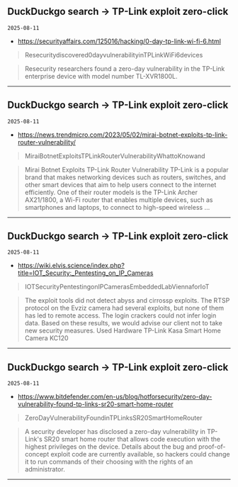 ## DuckDuckgo search -> TP-Link exploit zero-click
`2025-08-11`

* https://securityaffairs.com/125016/hacking/0-day-tp-link-wi-fi-6.html

<blockquote>
 Resecuritydiscovered0dayvulnerabilityinTPLinkWiFi6devices
</blockquote>
<blockquote>
Resecurity researchers found a zero-day vulnerability in the TP-Link enterprise device with model number TL-XVR1800L.
</blockquote>

---

## DuckDuckgo search -> TP-Link exploit zero-click
`2025-08-11`

* https://news.trendmicro.com/2023/05/02/mirai-botnet-exploits-tp-link-router-vulnerability/

<blockquote>
 MiraiBotnetExploitsTPLinkRouterVulnerabilityWhattoKnowand
</blockquote>
<blockquote>
Mirai Botnet Exploits TP-Link Router Vulnerability TP-Link is a popular brand that makes networking devices such as routers, switches, and other smart devices that aim to help users connect to the internet efficiently. One of their router models is the TP-Link Archer AX21/1800, a Wi-Fi router that enables multiple devices, such as smartphones and laptops, to connect to high-speed wireless ...
</blockquote>

---

## DuckDuckgo search -> TP-Link exploit zero-click
`2025-08-11`

* https://wiki.elvis.science/index.php?title=IOT_Security:_Pentesting_on_IP_Cameras

<blockquote>
 IOTSecurityPentestingonIPCamerasEmbeddedLabViennaforIoT
</blockquote>
<blockquote>
The exploit tools did not detect abyss and cirrossp exploits. The RTSP protocol on the Evziz camera had several exploits, but none of them has led to remote access. The login crackers could not infer login data. Based on these results, we would advise our client not to take new security measures. Used Hardware TP-Link Kasa Smart Home Camera KC120
</blockquote>

---

## DuckDuckgo search -> TP-Link exploit zero-click
`2025-08-11`

* https://www.bitdefender.com/en-us/blog/hotforsecurity/zero-day-vulnerability-found-tp-links-sr20-smart-home-router

<blockquote>
 ZeroDayVulnerabilityFoundinTPLinksSR20SmartHomeRouter
</blockquote>
<blockquote>
A security developer has disclosed a zero-day vulnerability in TP-Link's SR20 smart home router that allows code execution with the highest privileges on the device. Details about the bug and proof-of-concept exploit code are currently available, so hackers could change it to run commands of their choosing with the rights of an administrator.
</blockquote>

---

